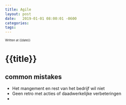 ```yaml
---
title: Agile
layout: post
date:   2019-01-01 08:00:01 -0600
categories: 
tags: 
---
```

<sup><sup>Written at {{date}} </sup></sup>

# {{title}}  


## common mistakes

- Het mangement en rest van het bedrijf wil niet 
- Geen retro met acties of daadwerkelijke verbeteringen 
- 

